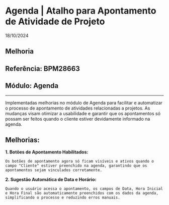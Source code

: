 # Agenda | Atalho para Apontamento de Atividade de Projeto
18/10/2024
## Melhoria
## Referência: BPM28663
## Módulo: Agenda
***

Implementadas melhorias no módulo de Agenda para facilitar e automatizar o processo de apontamento de atividades relacionadas a projetos. As mudanças visam otimizar a usabilidade e garantir que os apontamentos só possam ser feitos quando o cliente estiver devidamente informado na agenda.

## Melhorias:

**1. Botões de Apontamento Habilitados:**

    Os botões de apontamento agora só ficam visíveis e ativos quando o campo "Cliente" estiver preenchido na agenda, garantindo que os apontamentos sejam vinculados corretamente.

**2. Sugestão Automática de Data e Horário:**

    Quando o usuário acessa o apontamento, os campos de Data, Hora Inicial e Hora Final são automaticamente preenchidos com os dados da agenda, simplificando o processo e reduzindo erros manuais.
